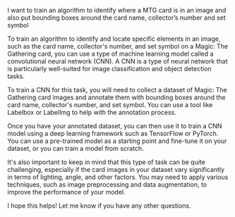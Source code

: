 I want to train an algorithm to identify where a MTG card is in an image and also put bounding boxes around the card name, collector’s number and set symbol

To train an algorithm to identify and locate specific elements in an image, such as the card name, collector's number, and set symbol on a Magic: The Gathering card, you can use a type of machine learning model called a convolutional neural network (CNN). A CNN is a type of neural network that is particularly well-suited for image classification and object detection tasks.

To train a CNN for this task, you will need to collect a dataset of Magic: The Gathering card images and annotate them with bounding boxes around the card name, collector's number, and set symbol. You can use a tool like Labelbox or LabelImg to help with the annotation process.

Once you have your annotated dataset, you can then use it to train a CNN model using a deep learning framework such as TensorFlow or PyTorch. You can use a pre-trained model as a starting point and fine-tune it on your dataset, or you can train a model from scratch.

It's also important to keep in mind that this type of task can be quite challenging, especially if the card images in your dataset vary significantly in terms of lighting, angle, and other factors. You may need to apply various techniques, such as image preprocessing and data augmentation, to improve the performance of your model.

I hope this helps! Let me know if you have any other questions.